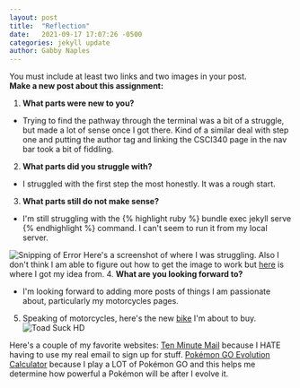 ```yaml
---
layout: post
title:  "Reflection"
date:   2021-09-17 17:07:26 -0500
categories: jekyll update
author: Gabby Naples
---
```


You must include at least two links and two images in your post.  
**Make a new post about this assignment:**
1. **What parts were new to you?**
  - Trying to find the pathway through the terminal was a bit of a struggle, but made a lot of sense once I got there. Kind of a similar deal with step one and putting the author tag and linking the CSCI340 page in the nav bar took a bit of fiddling.
2. **What parts did you struggle with?**
  - I struggled with the first step the most honestly. It was a rough start.
3. **What parts still do not make sense?**
  - I'm still struggling with the  {% highlight ruby %} bundle exec jekyll serve {% endhighlight %} command. I can't seem to run it from my local server.

  ![Snipping of Error](/assets/images/Error.jpg)
  Here's a screenshot of where I was struggling. Also I don't think I am able to figure out how to get the image to work but [here][Stack-Overflow] is where I got my idea from.
4. **What are you looking forward to?**
  - I'm looking forward to adding more posts of things I am passionate about, particularly my motorcycles pages.

5. Speaking of motorcycles, here's the new [bike][Harley-Davidson] I'm about to buy.
![Toad Suck HD](/assets/images/ToadSuck.jpg)

  Here's a couple of my favorite websites:
    [Ten Minute Mail][ten-minute-mail] because I HATE having to use my real email to sign up for stuff.
    [Pokémon GO Evolution Calculator][Evolution-Calculator] because I play a LOT of Pokémon GO and this helps me determine how powerful a Pokémon will be after I evolve it.

[ten-minute-mail]: https://10minutemail.com/
[Evolution-Calculator]: https://pokemon.gameinfo.io/en/tools/evolution-calculator
[Stack-Overflow]: https://stackoverflow.com/questions/40197197/jekyll-how-to-display-an-image-in-a-post
[Harley-Davidson]: https://www.harley-davidson.com/us/en/motorcycles/sportster-s.html
